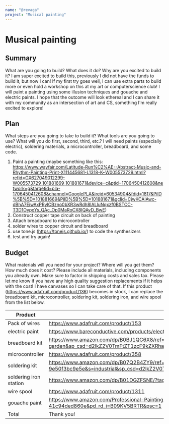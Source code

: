 ```yaml
---
name: "@revaga"
project: "Musical painting"
---
```


# Musical painting

## Summary

What are you going to build? What does it do? Why are you excited to build it?
I am super excited to build this, previously I did not have the funds to build it, but now I can! If my first try goes well, I can use extra parts to build more or even hold a workshop on this at my art or computerscience club!
I will paint a painting using some illusion techniques and gouache and electric paints. I hope that the outcome will look ethereal and I can share it with my community as an intersection of art and CS, something I'm really excited to explore!

## Plan

What steps are you going to take to build it? What tools are you going to use? What will you do first, second, third, etc.?
I will need paints (especially electric), soldering materials, a microcontroller, breadboard, and some code.
1. Paint a painting (maybe something like this: https://www.wayfair.com/Latitude-Run%C2%AE--Abstract-Music-and-Rhythm-Painting-Print-X111445681-L1318-K~W005573729.html?refid=GX627049012299-W005573729_101881669_101881671&device=c&ptid=1706450412608&network=g&targetid=pla-1706450412608&channel=GooglePLA&ireid=60534904&fdid=1817&PiID%5B%5D=101881669&PiID%5B%5D=101881671&gclid=CjwKCAiAwc-dBhA7EiwAxPRylCBzno0bXR3wRdh8IALluNqxzf0BSTCC-T3D1OypxYs_QAc_Op0MaRoCX8IQAvD_BwE)
2. Construct copper tape circuit on back of painting
3. Attach breadboard to microcontroller
4. solder wires to copper circuit and breadboard
5. use tone.js (https://tonejs.github.io/) to code the synthesizers
6. test and try again!


## Budget

What materials will you need for your project? Where will you get them? How much does it cost? Please include all materials, including components you already own. Make sure to factor in shipping costs and sales tax.
Please let me know if you have any high quality suggestion replacements if it helps with the cost! I have canvases so I can take care of that. 
If this product (https://www.adafruit.com/product/136) becomes in stock, I can replace the breadboard kit, microcontroller, soldering kit, soldering iron, and wire spool from the list below.

| Product         | Supplier/Link                         | Cost   |
| --------------- | ------------------------------------- | ------ |
|Pack of wires   | https://www.adafruit.com/product/153 | $14.95  |
|electric paint| https://www.bareconductive.com/products/electric-paint?variant=37766230933684 | $24.95 |
|breadboard kit| https://www.amazon.com/dp/B0BJ1QC6X8/ref=sspa_dk_detail_7?pd_rd_i=B0BJ1QC6X8&pd_rd_w=aBrCi&content-id=amzn1.sym.46bad5f6-1f0a-4167-9a8b-c8a82fa48a54&pf_rd_p=46bad5f6-1f0a-4167-9a8b-c8a82fa48a54&pf_rd_r=T4SRE7K7WDY0B69K5TR7&pd_rd_wg=oH2Du&pd_rd_r=9483d9b4-ba81-4917-96e8-f53fad188c8d&s=home-garden&sp_csd=d2lkZ2V0TmFtZT1zcF9kZXRhaWw&spLa=ZW5jcnlwdGVkUXVhbGlmaWVyPUEyTUIxT0FZQzZPM0NBJmVuY3J5cHRlZElkPUEwNjk5MTY1WkFJT0ZRSEZBSTBFJmVuY3J5cHRlZEFkSWQ9QTA0NjE4NDcxQUpZMEE2U0pMUERQJndpZGdldE5hbWU9c3BfZGV0YWlsJmFjdGlvbj1jbGlja1JlZGlyZWN0JmRvTm90TG9nQ2xpY2s9dHJ1ZQ&th=1| $29.95 |
|microcontroller | https://www.adafruit.com/product/358  | $9.95 |
|soldering kit| https://www.amazon.com/dp/B07Q2B4ZY9/ref=sspa_dk_detail_0?psc=1&pd_rd_i=B07Q2B4ZY9&pd_rd_w=9sZmN&content-id=amzn1.sym.bff6e147-54ad-4be3-b4ea-ec19ea6167f7&pf_rd_p=bff6e147-54ad-4be3-b4ea-ec19ea6167f7&pf_rd_r=NES337Q3MAVR4BF0W7EJ&pd_rd_wg=pFMlm&pd_rd_r=65350661-fe30-416e-a2e8-9e50f3bc9e5e&s=industrial&sp_csd=d2lkZ2V0TmFtZT1zcF9kZXRhaWwy&spLa=ZW5jcnlwdGVkUXVhbGlmaWVyPUEyQlpBT0RWU0RMMEZaJmVuY3J5cHRlZElkPUEwMzQ5MjU1TVlJV1UwNTdSR0RVJmVuY3J5cHRlZEFkSWQ9QTAyMzIwNzQzVjdDT1RRUUxXMVZLJndpZGdldE5hbWU9c3BfZGV0YWlsMiZhY3Rpb249Y2xpY2tSZWRpcmVjdCZkb05vdExvZ0NsaWNrPXRydWU= | $27.99 |
|soldering iron station | https://www.amazon.com/dp/B01DGZFSNE/?tag=thewire06-20&linkCode=xm2&ascsubtag=AwEAAAAAAAAAAhF6&th=1 | $54.75 |
|wire spool| https://www.adafruit.com/product/1311 | $15.95 |
|gouache paint | https://www.amazon.com/Professional-Painting-Supplies-Moisturized-Beginner/dp/B09KV5BRTR/ref=pd_lpo_2?pd_rd_w=onvyO&content-id=amzn1.sym.116f529c-aa4d-4763-b2b6-4d614ec7dc00&pf_rd_p=116f529c-aa4d-4763-b2b6-4d614ec7dc00&pf_rd_r=Q24TQ3X0RTRJRN75FAVT&pd_rd_wg=ciz06&pd_rd_r=c39d52c4-c972-47d1-8a56-41c94ded860e&pd_rd_i=B09KV5BRTR&psc=1 | $42.99
| Total| Thank you! | $223.53 |
